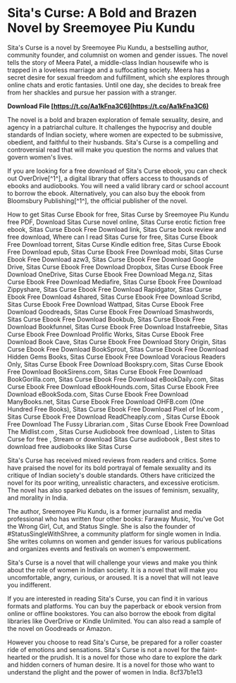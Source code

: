 # Sita's Curse: A Bold and Brazen Novel by Sreemoyee Piu Kundu
 
Sita's Curse is a novel by Sreemoyee Piu Kundu, a bestselling author, community founder, and columnist on women and gender issues. The novel tells the story of Meera Patel, a middle-class Indian housewife who is trapped in a loveless marriage and a suffocating society. Meera has a secret desire for sexual freedom and fulfillment, which she explores through online chats and erotic fantasies. Until one day, she decides to break free from her shackles and pursue her passion with a stranger.
 
**Download File  [https://t.co/Aa1kFna3C6](https://t.co/Aa1kFna3C6)**


 
The novel is a bold and brazen exploration of female sexuality, desire, and agency in a patriarchal culture. It challenges the hypocrisy and double standards of Indian society, where women are expected to be submissive, obedient, and faithful to their husbands. Sita's Curse is a compelling and controversial read that will make you question the norms and values that govern women's lives.
 
If you are looking for a free download of Sita's Curse ebook, you can check out OverDrive[^1^], a digital library that offers access to thousands of ebooks and audiobooks. You will need a valid library card or school account to borrow the ebook. Alternatively, you can also buy the ebook from Bloomsbury Publishing[^1^], the official publisher of the novel.
 
How to get Sitas Curse Ebook for free,  Sitas Curse by Sreemoyee Piu Kundu free PDF,  Download Sitas Curse novel online,  Sitas Curse erotic fiction free ebook,  Sitas Curse Ebook Free Download link,  Sitas Curse book review and free download,  Where can I read Sitas Curse for free,  Sitas Curse Ebook Free Download torrent,  Sitas Curse Kindle edition free,  Sitas Curse Ebook Free Download epub,  Sitas Curse Ebook Free Download mobi,  Sitas Curse Ebook Free Download azw3,  Sitas Curse Ebook Free Download Google Drive,  Sitas Curse Ebook Free Download Dropbox,  Sitas Curse Ebook Free Download OneDrive,  Sitas Curse Ebook Free Download Mega.nz,  Sitas Curse Ebook Free Download Mediafire,  Sitas Curse Ebook Free Download Zippyshare,  Sitas Curse Ebook Free Download Rapidgator,  Sitas Curse Ebook Free Download 4shared,  Sitas Curse Ebook Free Download Scribd,  Sitas Curse Ebook Free Download Wattpad,  Sitas Curse Ebook Free Download Goodreads,  Sitas Curse Ebook Free Download Smashwords,  Sitas Curse Ebook Free Download Bookbub,  Sitas Curse Ebook Free Download Bookfunnel,  Sitas Curse Ebook Free Download Instafreebie,  Sitas Curse Ebook Free Download Prolific Works,  Sitas Curse Ebook Free Download Book Cave,  Sitas Curse Ebook Free Download Story Origin,  Sitas Curse Ebook Free Download BookSprout,  Sitas Curse Ebook Free Download Hidden Gems Books,  Sitas Curse Ebook Free Download Voracious Readers Only,  Sitas Curse Ebook Free Download Bookspry.com,  Sitas Curse Ebook Free Download BookSirens.com,  Sitas Curse Ebook Free Download BookGorilla.com,  Sitas Curse Ebook Free Download eBookDaily.com,  Sitas Curse Ebook Free Download eBookHounds.com,  Sitas Curse Ebook Free Download eBookSoda.com,  Sitas Curse Ebook Free Download ManyBooks.net,  Sitas Curse Ebook Free Download OHFB.com (One Hundred Free Books),  Sitas Curse Ebook Free Download Pixel of Ink.com ,  Sitas Curse Ebook Free Download ReadCheaply.com ,  Sitas Curse Ebook Free Download The Fussy Librarian.com ,  Sitas Curse Ebook Free Download The Midlist.com ,  Sitas Curse Audiobook free download ,  Listen to Sitas Curse for free ,  Stream or download Sitas Curse audiobook ,  Best sites to download free audiobooks like Sitas Curse

Sita's Curse has received mixed reviews from readers and critics. Some have praised the novel for its bold portrayal of female sexuality and its critique of Indian society's double standards. Others have criticized the novel for its poor writing, unrealistic characters, and excessive eroticism. The novel has also sparked debates on the issues of feminism, sexuality, and morality in India.
 
The author, Sreemoyee Piu Kundu, is a former journalist and media professional who has written four other books: Faraway Music, You've Got the Wrong Girl, Cut, and Status Single. She is also the founder of #StatusSingleWithShree, a community platform for single women in India. She writes columns on women and gender issues for various publications and organizes events and festivals on women's empowerment.
 
Sita's Curse is a novel that will challenge your views and make you think about the role of women in Indian society. It is a novel that will make you uncomfortable, angry, curious, or aroused. It is a novel that will not leave you indifferent.

If you are interested in reading Sita's Curse, you can find it in various formats and platforms. You can buy the paperback or ebook version from online or offline bookstores. You can also borrow the ebook from digital libraries like OverDrive or Kindle Unlimited. You can also read a sample of the novel on Goodreads or Amazon.
 
However you choose to read Sita's Curse, be prepared for a roller coaster ride of emotions and sensations. Sita's Curse is not a novel for the faint-hearted or the prudish. It is a novel for those who dare to explore the dark and hidden corners of human desire. It is a novel for those who want to understand the plight and the power of women in India.
 8cf37b1e13
 
